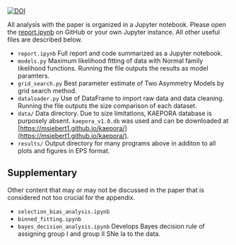 [![DOI](https://zenodo.org/badge/183695689.svg)](https://zenodo.org/badge/latestdoi/183695689)

All analysis with the paper is organized in a Jupyter notebook. Please open the [report.ipynb](report.ipynb) on GitHub or your own Jupyter instance. All other useful files are described below.

- `report.ipynb`
  Full report and code summarized as a Jupyter notebook.
- `models.py`
  Maximum likelihood fitting of data with Normal family likelihood functions. Running the file outputs the results as model paramters.
- `grid_search.py`
  Best parameter estimate of Two Asymmetry Models by grid search method.
- `dataloader.py`
  Use of DataFrame to import raw data and data cleaning. Running the file outputs the size comparison of each dataset.
- `data/`
  Data directory. Due to size limitations, KAEPORA database is purposely absent. `kaepora_v1.0.db` was used and can be downloaded at [https://msiebert1.github.io/kaepora/](https://msiebert1.github.io/kaepora/).
- `results/`
  Output directory for many programs above in additon to all plots and figures in EPS format.

## Supplementary

Other content that may or may not be discussed in the paper that is considered not too crucial for the appendix.

- `selection_bias_analysis.ipynb`
- `binned_fitting.ipynb`
- `bayes_decision_analysis.ipynb`
  Develops Bayes decision rule of assigning group I and group II SNe Ia to the data.
